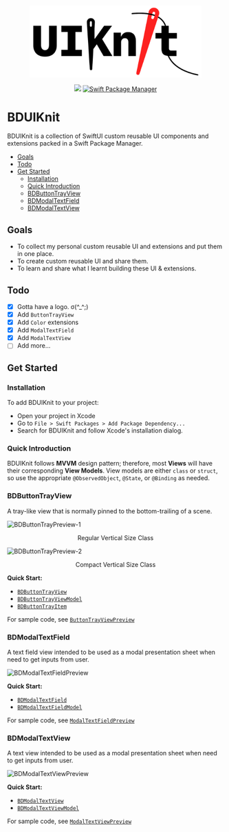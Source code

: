 <p align="center">
<picture>
  <source srcset="bduiknit-logo-white.png" media="(prefers-color-scheme: dark)">
  <img src="bduiknit-logo.png" width="400" max-width="90%" alt="BDUIKnit" />
</picture>
</p>

<p align="center">
    <img src="https://img.shields.io/badge/Swift-5.1-orange.svg" />
    <a href="https://swift.org/package-manager">
        <img src="https://img.shields.io/badge/swiftpm-compatible-brightgreen.svg?style=flat" alt="Swift Package Manager" />
    </a>
</p>

<!-- omit in toc -->
# BDUIKnit

BDUIKnit is a collection of SwiftUI custom reusable UI components and extensions packed in a Swift Package Manager.

- [Goals](#goals)
- [Todo](#todo)
- [Get Started](#get-started)
  - [Installation](#installation)
  - [Quick Introduction](#quick-introduction)
  - [BDButtonTrayView](#bdbuttontrayview)
  - [BDModalTextField](#bdmodaltextfield)
  - [BDModalTextView](#bdmodaltextview)

## Goals

- To collect my personal custom reusable UI and extensions and put them in one place.
- To create custom reusable UI and share them.
- To learn and share what I learnt building these UI & extensions.

## Todo

- [x] Gotta have a logo. σ(^_^;)
- [x] Add `ButtonTrayView`
- [x] Add `Color` extensions
- [x] Add `ModalTextField`
- [x] Add `ModalTextView`
- [ ] Add more...

## Get Started

### Installation

To add BDUIKnit to your project:

- Open your project in Xcode
- Go to `File > Swift Packages > Add Package Dependency...`
- Search for BDUIKnit and follow Xcode's installation dialog.

### Quick Introduction

BDUIKnit follows **MVVM** design pattern; therefore, most **Views** will have their corresponding **View Models**. View models are either `class` or `struct`, so use the appropriate `@ObservedObject`, `@State`, or `@Binding` as needed.

### BDButtonTrayView

A tray-like view that is normally pinned to the bottom-trailing of a scene.

![BDButtonTrayPreview-1][button-tray-preview]

<p align="center">Regular Vertical Size Class</p>

![BDButtonTrayPreview-2][button-tray-preview-horizontal]

<p align="center">Compact Vertical Size Class</p>

**Quick Start:**

- [`BDButtonTrayView`][BDButtonTrayView.swift]
- [`BDButtonTrayViewModel`][BDButtonTrayViewModel.swift]
- [`BDButtonTrayItem`][ButtonTrayItem.swift]

For sample code, see [`ButtonTrayViewPreview`][ButtonTrayViewPreview.swift]

### BDModalTextField

A text field view intended to be used as a modal presentation sheet when need to get inputs from user.

![BDModalTextFieldPreview][modal-text-field-preview]

**Quick Start:**

- [`BDModalTextField`][BDModalTextField.swift]
- [`BDModalTextFieldModel`][BDModalTextFieldModel.swift]

For sample code, see [`ModalTextFieldPreview`][ModalTextFieldPreview.swift]

### BDModalTextView

A text view intended to be used as a modal presentation sheet when need to get inputs from user.

![BDModalTextViewPreview][modal-text-view-preview]

**Quick Start:**

- [`BDModalTextView`][BDModalTextView.swift]
- [`BDModalTextViewModel`][BDModalTextViewModel.swift]

For sample code, see [`ModalTextViewPreview`][ModalTextViewPreview.swift]

<!-- BDUIKnit File Link -->

[BDButtonTrayViewModel.swift]: https://github.com/iDara09/BDUIKnit/blob/master/Sources/BDUIKnit/ButtonTray/BDButtonTrayViewModel.swift

[ButtonTrayItem.swift]: https://github.com/iDara09/BDUIKnit/blob/master/Sources/BDUIKnit/ButtonTray/ButtonTrayItem.swift

[BDButtonTrayView.swift]: https://github.com/iDara09/BDUIKnit/blob/master/Sources/BDUIKnit/ButtonTray/BDButtonTrayView.swift

[BDModalTextFieldModel.swift]: https://github.com/iDara09/BDUIKnit/blob/master/Sources/BDUIKnit/ModalTextField/BDModalTextFieldModel.swift

[BDModalTextField.swift]: https://github.com/iDara09/BDUIKnit/blob/master/Sources/BDUIKnit/ModalTextField/BDModalTextField.swift

[BDModalTextViewModel.swift]: https://github.com/iDara09/BDUIKnit/blob/master/Sources/BDUIKnit/ModalTextView/BDModalTextViewModel.swift

[BDModalTextView.swift]: https://github.com/iDara09/BDUIKnit/blob/master/Sources/BDUIKnit/ModalTextView/BDModalTextView.swift

<!-- Preview File Link -->

[ButtonTrayViewPreview.swift]: https://github.com/iDara09/BDProjects/blob/master/BDProjects/BDUIKnit%20Preview/ButtonTrayViewPreview.swift

[ModalTextFieldPreview.swift]: https://github.com/iDara09/BDProjects/blob/master/BDProjects/BDUIKnit%20Preview/ModalTextFieldPreview.swift

[ModalTextViewPreview.swift]: https://github.com/iDara09/BDProjects/blob/master/BDProjects/BDUIKnit%20Preview/ModalTextViewPreview.swift

<!-- Preview Image Link -->

[button-tray-preview]: https://user-images.githubusercontent.com/21166606/80023203-090a8f00-8492-11ea-9f5d-e625d6bd6202.png

[button-tray-preview-horizontal]: https://user-images.githubusercontent.com/21166606/80023242-16277e00-8492-11ea-94bc-186b11a58544.png

[modal-text-field-preview]: https://user-images.githubusercontent.com/21166606/79085645-37e47080-7cee-11ea-9d90-b73510e4506d.png

[modal-text-view-preview]: https://user-images.githubusercontent.com/21166606/80023271-217aa980-8492-11ea-8e52-23db8513654e.png
